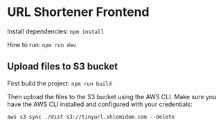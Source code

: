 # URL Shortener Frontend

Install dependencies: `npm install`

How to run: `npm run dev`

## Upload files to S3 bucket

First build the project: `npm run build`

Then upload the files to the S3 bucket using the AWS CLI. Make sure you have the AWS CLI installed and configured with your credentials:

`aws s3 sync ./dist s3://tinyurl.shlomidom.com --delete`
